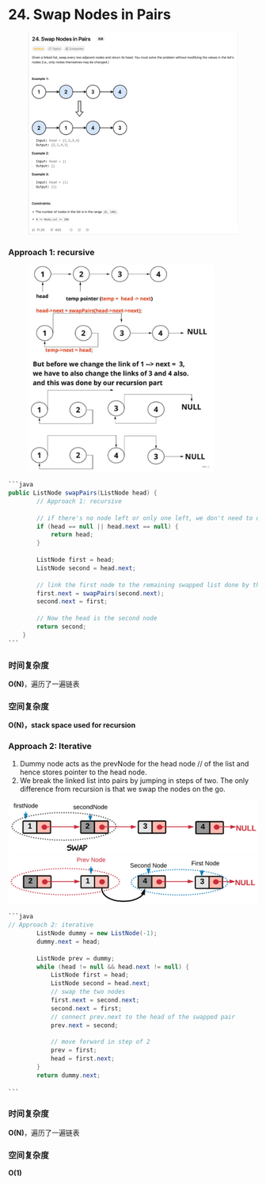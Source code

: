# 24. Swap Nodes in Pairs

<figure><img src="../../../.gitbook/assets/image (8) (1) (1) (1) (1) (1) (1) (1).png" alt=""><figcaption></figcaption></figure>

### Approach 1: recursive

<figure><img src="../../../.gitbook/assets/image (9) (1) (1) (1) (1) (1).png" alt="" width="375"><figcaption></figcaption></figure>

````java
```java
public ListNode swapPairs(ListNode head) {
        // Approach 1: recursive

        // if there's no node left or only one left, we don't need to do anything
        if (head == null || head.next == null) {
            return head;
        }

        ListNode first = head;
        ListNode second = head.next;

        // link the first node to the remaining swapped list done by the recursion call
        first.next = swapPairs(second.next);
        second.next = first;

        // Now the head is the second node
        return second;
    }
```
````

### 时间复杂度

**O(N)**，遍历了一遍链表

### 空间复杂度

**O(N)，stack space used for recursion**

### Approach 2: Iterative

1. Dummy node acts as the prevNode for the head node // of the list and hence stores pointer to the head node.
2. We break the linked list into pairs by jumping in steps of two. The only difference from recursion is that we swap the nodes on the go.

![](<../../../.gitbook/assets/image (11) (1) (1) (1) (1).png>)![](<../../../.gitbook/assets/image (12) (1) (1) (1) (1).png>)

````java
```java
// Approach 2: iterative
        ListNode dummy = new ListNode(-1);
        dummy.next = head;

        ListNode prev = dummy;
        while (head != null && head.next != null) {
            ListNode first = head;
            ListNode second = head.next;
            // swap the two nodes
            first.next = second.next;
            second.next = first;
            // connect prev.next to the head of the swapped pair
            prev.next = second;

            // move forward in step of 2
            prev = first;
            head = first.next;
        }
        return dummy.next;

```
````

### 时间复杂度

**O(N)**，遍历了一遍链表

### 空间复杂度

**O(1)**
